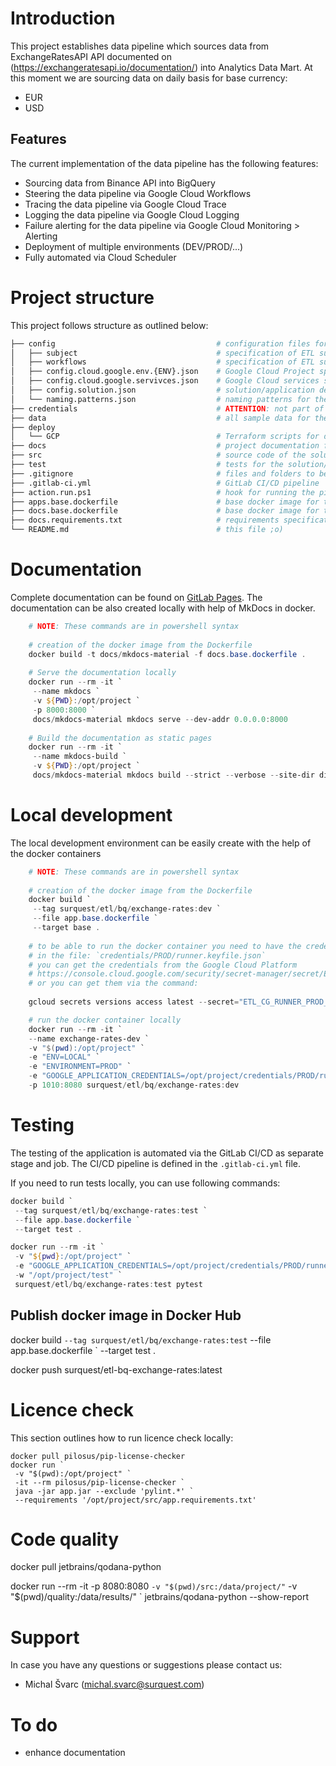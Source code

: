 # Introduction

This project establishes data pipeline which sources data from ExchangeRatesAPI API documented on (https://exchangeratesapi.io/documentation/) into Analytics Data Mart. At this moment we are sourcing data on daily basis for base currency:

* EUR
* USD

## Features

The current implementation of the data pipeline has the following features:

* Sourcing data from Binance API into BigQuery
* Steering the data pipeline via Google Cloud Workflows
* Tracing the data pipeline via Google Cloud Trace
* Logging the data pipeline via Google Cloud Logging
* Failure alerting for the data pipeline via Google Cloud Monitoring > Alerting
* Deployment of multiple environments (DEV/PROD/...)
* Fully automated via Cloud Scheduler

# Project structure

This project follows structure as outlined below:

```bash
├── config                                    # configuration files for the project
│   ├── subject                               # specification of ETL subjects (including table schema)
│   ├── workflows                             # specification of ETL subjects (including table schema)
│   ├── config.cloud.google.env.{ENV}.json    # Google Cloud Project specification
│   ├── config.cloud.google.servivces.json    # Google Cloud services specification
│   ├── config.solution.json                  # solution/application details (as name, slug, ...)
│   └── naming.patterns.json                  # naming patterns for the GCP resources
├── credentials                               # ATTENTION: not part of git repository but needs to be created locally
├── data                                      # all sample data for the project
├── deploy                                    
│   └── GCP                                   # Terraform scripts for deployment of GCP resources          
├── docs                                      # project documentation for MKDocs published in GitLab Pages          
├── src                                       # source code of the solution/application         
├── test                                      # tests for the solution/application
├── .gitignore                                # files and folders to be ignored by git
├── .gitlab-ci.yml                            # GitLab CI/CD pipeline
├── action.run.ps1                            # hook for running the pipeline jobs locally (apply terraform or deploy cloud run service)
├── apps.base.dockerfile                      # base docker image for the application
├── docs.base.dockerfile                      # base docker image for the documentation
├── docs.requirements.txt                     # requirements specification for the MkDocs documentation 
└── README.md                                 # this file ;o)
```

# Documentation

Complete documentation can be found on [GitLab Pages](http://analytics.docs.wearerealitygames.com/analytical-data-mart/etl/exchange-rates/). The documentation can be also created locally with help of MkDocs in docker.

```powershell
    # NOTE: These commands are in powershell syntax
    
    # creation of the docker image from the Dockerfile
    docker build -t docs/mkdocs-material -f docs.base.dockerfile .
    
    # Serve the documentation locally
    docker run --rm -it `
     --name mkdocs `
     -v ${PWD}:/opt/project `
     -p 8000:8000 `
     docs/mkdocs-material mkdocs serve --dev-addr 0.0.0.0:8000
    
    # Build the documentation as static pages
    docker run --rm -it `
     --name mkdocs-build `
     -v ${PWD}:/opt/project `
     docs/mkdocs-material mkdocs build --strict --verbose --site-dir dist
```

# Local development

The local development environment can be easily create with the help of the docker containers

```powershell
    # NOTE: These commands are in powershell syntax
    
    # creation of the docker image from the Dockerfile
    docker build `
     --tag surquest/etl/bq/exchange-rates:dev `
     --file app.base.dockerfile `
     --target base .
    
    # to be able to run the docker container you need to have the credentials
    # in the file: `credentials/PROD/runner.keyfile.json`
    # you can get the credentials from the Google Cloud Platform
    # https://console.cloud.google.com/security/secret-manager/secret/ETL_CG_RUNNER_PROD_KEYFILE/versions?project=analytics-data-mart
    # or you can get them via the command:
    
    gcloud secrets versions access latest --secret="ETL_CG_RUNNER_PROD_KEYFILE" --out-file="${pwd}/credentials/PROD/runner.keyfile.json"

    # run the docker container locally
    docker run --rm -it `
    --name exchange-rates-dev `
    -v "$(pwd):/opt/project" `
    -e "ENV=LOCAL" `
    -e "ENVIRONMENT=PROD" `
    -e "GOOGLE_APPLICATION_CREDENTIALS=/opt/project/credentials/PROD/runner.keyfile.json" `
    -p 1010:8080 surquest/etl/bq/exchange-rates:dev
```

# Testing

The testing of the application is automated via the GitLab CI/CD as separate stage and job. The CI/CD pipeline is defined in the `.gitlab-ci.yml` file.

If you need to run tests locally, you can use following commands:

```powershell
docker build `
 --tag surquest/etl/bq/exchange-rates:test `
 --file app.base.dockerfile `
 --target test .

docker run --rm -it `
 -v "${pwd}:/opt/project" `
 -e "GOOGLE_APPLICATION_CREDENTIALS=/opt/project/credentials/PROD/runner.keyfile.json" `
 -w "/opt/project/test" `
 surquest/etl/bq/exchange-rates:test pytest
```

## Publish docker image in Docker Hub
docker build `
 --tag surquest/etl/bq/exchange-rates:test `
 --file app.base.dockerfile `
 --target test .

docker push surquest/etl-bq-exchange-rates:latest

# Licence check

This section outlines how to run licence check locally:

```
docker pull pilosus/pip-license-checker
docker run `
 -v "$(pwd):/opt/project" `
 -it --rm pilosus/pip-license-checker `
 java -jar app.jar --exclude 'pylint.*' `
 --requirements '/opt/project/src/app.requirements.txt'
```

# Code quality
docker pull jetbrains/qodana-python

docker run --rm -it -p 8080:8080 `
-v "$(pwd)/src:/data/project/" `
-v "$(pwd)/quality:/data/results/" `
jetbrains/qodana-python --show-report

# Support

In case you have any questions or suggestions please contact us:

* Michal Švarc (michal.svarc@surquest.com)

# To do

* enhance documentation
